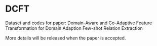 # DCFT
Dataset and codes for paper: Domain-Aware and Co-Adaptive Feature Transformation for Domain Adaption Few-shot Relation Extraction

More details will be released when the paper is accepted.
